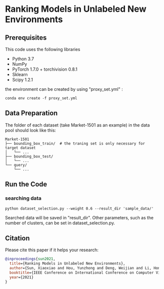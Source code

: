 # Ranking Models in Unlabeled New Environments


## Prerequisites
This code uses the following libraries

- Python 3.7
- NumPy
- PyTorch 1.7.0 + torchivision 0.8.1
- Sklearn
- Scipy 1.2.1

the environment can be created by using "proxy_set.yml" :
```shell script
conda env create -f proxy_set.yml 
```

## Data Preparation
The folder of each dataset (take Market-1501 as an example) in the data pool should look like this:
```
Market-1501
├── bounding_box_train/  # the traning set is only necessary for target dataset
│   └── ...
├── bounding_box_test/ 
│   └── ...
└── query/
    └── ...
```

## Run the Code
### searching data 
```shell script
python dataset_selection.py --weight 0.6 --result_dir 'sample_data/'
``` 

Searched data will be saved in "result_dir". Other parameters, such as the number of clusters, can be set in dataset_selection.py.

## Citation
Please cite this paper if it helps your research:
```bibtex
@inproceedings{sun2021,
  title={Ranking Models in Unlabeled New Environments},
  author={Sun, Xiaoxiao and Hou, Yunzhong and Deng, Weijian and Li, Hongdong and Zheng, Liang},
  booktitle={IEEE Conference on International Conference on Computer Vision (ICCV)},
  year={2021}
}
```

